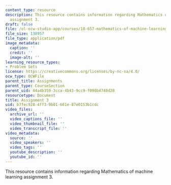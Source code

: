```yaml
---
content_type: resource
description: This resource contains information regarding Mathematics of machine learning
  assignment 3.
draft: false
file: /ol-ocw-studio-app/courses/18-657-mathematics-of-machine-learning-fall-2015/b7fec9284ff39b01661e87e0153b1cdc_MIT18_657F15_PS3.pdf
file_size: 138957
file_type: application/pdf
image_metadata:
  caption: ''
  credit: ''
  image-alt: ''
learning_resource_types:
- Problem Sets
license: https://creativecommons.org/licenses/by-nc-sa/4.0/
ocw_type: OCWFile
parent_title: Assignments
parent_type: CourseSection
parent_uid: 44a4b359-3cca-4b43-9cc9-f098b4748d28
resourcetype: Document
title: Assignment 3
uid: b7fec928-4ff3-9b01-661e-87e0153b1cdc
video_files:
  archive_url: ''
  video_captions_file: ''
  video_thumbnail_file: ''
  video_transcript_file: ''
video_metadata:
  source: ''
  video_speakers: ''
  video_tags: ''
  youtube_description: ''
  youtube_id: ''
---
```

This resource contains information regarding Mathematics of machine learning assignment 3.